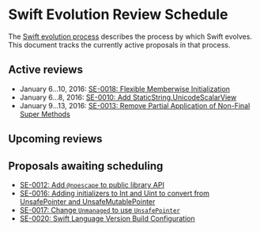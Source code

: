 # Swift Evolution Review Schedule

The [Swift evolution process][evolution-process] describes the process
by which Swift evolves. This document tracks the currently active
proposals in that process.

## Active reviews

* January 6...10, 2016: [SE-0018: Flexible Memberwise Initialization](proposals/0018-flexible-memberwise-initialization.md)
* January 6...8, 2016: [SE-0010: Add StaticString.UnicodeScalarView](proposals/0010-add-staticstring-unicodescalarview.md)
* January 9...13, 2016: [SE-0013: Remove Partial Application of Non-Final Super Methods](proposals/0013-remove-partial-application-super.md)

## Upcoming reviews


## Proposals awaiting scheduling

* [SE-0012: Add `@noescape` to public library API](proposals/0012-add-noescape-to-public-library-api.md)
* [SE-0016: Adding initializers to Int and Uint to convert from UnsafePointer and UnsafeMutablePointer](proposals/0016-initializers-for-converting-unsafe-pointers-to-ints.md)
* [SE-0017: Change `Unmanaged` to use `UnsafePointer`](proposals/0017-convert-unmanaged-to-use-unsafepointer.md)
* [SE-0020: Swift Language Version Build Configuration](proposals/0020-if-swift-version.md)


[evolution-process]: process.md  "The Swift evolution process"


